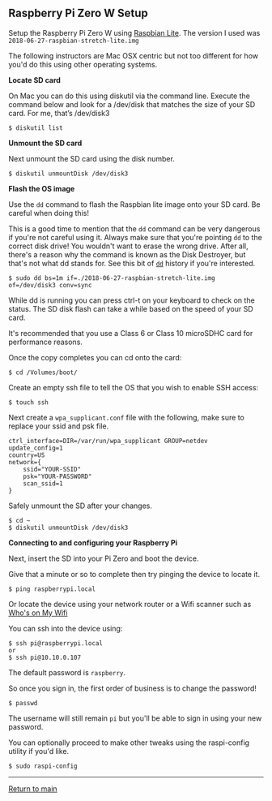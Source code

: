 ## Raspberry Pi Zero W Setup

Setup the Raspberry Pi Zero W using [Raspbian Lite](https://www.raspberrypi.org/downloads/raspbian/). The version I used was `2018-06-27-raspbian-stretch-lite.img`

The following instructors are Mac OSX centric but not too different for how you'd do this using other operating systems.

**Locate SD card**

On Mac you can do this using diskutil via the command line.  Execute the command below and look for a /dev/disk that matches the size of your SD card.  For me, that’s /dev/disk3

```shell
$ diskutil list
```

**Unmount the SD card**

Next unmount the SD card using the disk number.

```shell
$ diskutil unmountDisk /dev/disk3
```

**Flash the OS image**

Use the `dd` command to flash the Raspbian lite image onto your SD card.  Be careful when doing this!

This is a good time to mention that the `dd` command can be very dangerous if you're not careful using it. Always make sure that you're pointing `dd` to the correct disk drive! You wouldn't want to erase the wrong drive. After all, there's a reason why the command is known as the Disk Destroyer, but that's not what dd stands for. See this bit of [`dd`](https://medium.com/r/?url=https%3A%2F%2Fen.wikipedia.org%2Fwiki%2FDd_%2528Unix%2529) history if you're interested.

```shell
$ sudo dd bs=1m if=./2018-06-27-raspbian-stretch-lite.img of=/dev/disk3 conv=sync
```

While dd is running you can press ctrl-t on your keyboard to check on the status.  The SD disk flash can take a while based on the speed of your SD card.

It's recommended that you use a Class 6 or Class 10 microSDHC card for performance reasons.

Once the copy completes you can cd onto the card:

```shell
$ cd /Volumes/boot/
```

Create an empty ssh file to tell the OS that you wish to enable SSH access:

```
$ touch ssh
```

Next create a `wpa_supplicant.conf` file with the following, make sure to replace your ssid and psk file.

```
ctrl_interface=DIR=/var/run/wpa_supplicant GROUP=netdev
update_config=1
country=US
network={
    ssid="YOUR-SSID"
    psk="YOUR-PASSWORD"
    scan_ssid=1
}
```

Safely unmount the SD after your changes.

```
$ cd ~
$ diskutil unmountDisk /dev/disk3
```

**Connecting to and configuring your Raspberry Pi**

Next, insert the SD into your Pi Zero and boot the device.

Give that a minute or so to complete then try pinging the device to locate it.

```
$ ping raspberrypi.local
```

Or locate the device using your network router or a Wifi scanner such as [Who's on My Wifi](https://itunes.apple.com/us/app/who-is-on-my-wifi/id909760813?mt=12)

You can ssh into the device using:

```shell
$ ssh pi@raspberrypi.local
or
$ ssh pi@10.10.0.107
```

The default password is `raspberry`.

So once you sign in, the first order of business is to change the password!

```shell
$ passwd
```

The username will still remain `pi` but you'll be able to sign in using your new password.


You can optionally proceed to make other tweaks using the raspi-config utility if you'd like.

```shell
$ sudo raspi-config
```

---

[Return to main](../README.md)
